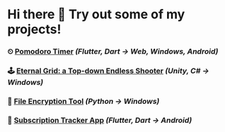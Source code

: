 # Hi there 👋 Try out some of my projects!

### ⏲ [Pomodoro Timer](http://desolaterobot.github.io/pomodoro/) *(Flutter, Dart -> Web, Windows, Android)*
### 🕹 [Eternal Grid: a Top-down Endless Shooter](http://desolaterobot.itch.io/eternal-grid) *(Unity, C# -> Windows)*
### 🔐 [File Encryption Tool](https://github.com/desolaterobot/encr) *(Python -> Windows)*
### 💸 [Subscription Tracker App](https://play.google.com/store/apps/details?id=com.desolate.substracker) *(Flutter, Dart -> Android)*
